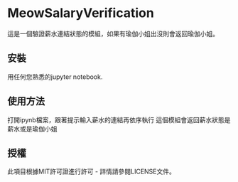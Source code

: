 # MeowSalaryVerification

這是一個驗證薪水連結狀態的模組，如果有瑜伽小姐出沒則會返回瑜伽小姐。

## 安裝

用任何您熟悉的jupyter notebook.

## 使用方法

打開ipynb檔案，跟著提示輸入薪水的連結再依序執行
這個模組會返回薪水狀態是薪水或是瑜伽小姐

## 授權

此項目根據MIT許可證進行許可 - 詳情請參閱LICENSE文件。
